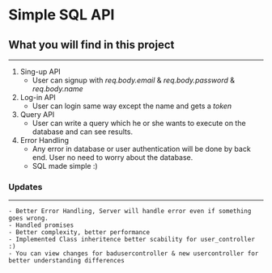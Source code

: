 # Simple SQL API

## What you will find in this project
---
1. Sing-up API
   -  User can signup with *req.body.email* & *req.body.password* & *req.body.name* 
2. Log-in API
   - User can login same way except the name and gets a *token*
3. Query API
   - User can write a query which he or she wants to execute on the database and can see results. 
4. Error Handling
    - Any error in database or user authentication will be done by back end. User no need to worry about the database. 
    - SQL made simple :)

### Updates
---
    - Better Error Handling, Server will handle error even if something goes wrong.
    - Handled promises
    - Better complexity, better performance
    - Implemented Class inheritence better scability for user_controller :)
    - You can view changes for badusercontroller & new usercontroller for better understanding differences
